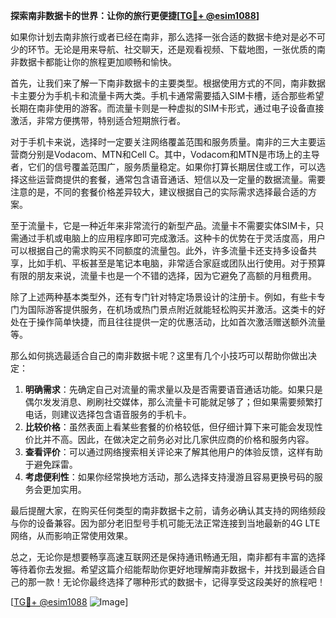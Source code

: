 **探索南非数据卡的世界：让你的旅行更便捷[[TG💪+ @esim1088](https://t.me/s/esim1088)]**

如果你计划去南非旅行或者已经在南非，那么选择一张合适的数据卡绝对是必不可少的环节。无论是用来导航、社交聊天，还是观看视频、下载地图，一张优质的南非数据卡都能让你的旅程更加顺畅和愉快。

首先，让我们来了解一下南非数据卡的主要类型。根据使用方式的不同，南非数据卡主要分为手机卡和流量卡两大类。手机卡通常需要插入SIM卡槽，适合那些希望长期在南非使用的游客。而流量卡则是一种虚拟的SIM卡形式，通过电子设备直接激活，非常方便携带，特别适合短期旅行者。

对于手机卡来说，选择时一定要关注网络覆盖范围和服务质量。南非的三大主要运营商分别是Vodacom、MTN和Cell C。其中，Vodacom和MTN是市场上的主导者，它们的信号覆盖范围广，服务质量稳定。如果你打算长期居住或工作，可以选择这些运营商提供的套餐，通常包含语音通话、短信以及一定量的数据流量。需要注意的是，不同的套餐价格差异较大，建议根据自己的实际需求选择最合适的方案。

至于流量卡，它是一种近年来非常流行的新型产品。流量卡不需要实体SIM卡，只需通过手机或电脑上的应用程序即可完成激活。这种卡的优势在于灵活度高，用户可以根据自己的需求购买不同额度的流量包。此外，许多流量卡还支持多设备共享，比如手机、平板甚至是笔记本电脑，非常适合家庭或团队出行使用。对于预算有限的朋友来说，流量卡也是一个不错的选择，因为它避免了高额的月租费用。

除了上述两种基本类型外，还有专门针对特定场景设计的注册卡。例如，有些卡专门为国际游客提供服务，在机场或热门景点附近就能轻松购买并激活。这类卡的好处在于操作简单快捷，而且往往提供一定的优惠活动，比如首次激活赠送额外流量等。

那么如何挑选最适合自己的南非数据卡呢？这里有几个小技巧可以帮助你做出决定：

1. **明确需求**：先确定自己对流量的需求量以及是否需要语音通话功能。如果只是偶尔发发消息、刷刷社交媒体，那么流量卡可能就足够了；但如果需要频繁打电话，则建议选择包含语音服务的手机卡。
2. **比较价格**：虽然表面上看某些套餐的价格较低，但仔细计算下来可能会发现性价比并不高。因此，在做决定之前务必对比几家供应商的价格和服务内容。
3. **查看评价**：可以通过网络搜索相关评论来了解其他用户的体验反馈，这样有助于避免踩雷。
4. **考虑便利性**：如果你经常换地方活动，那么选择支持漫游且容易更换号码的服务会更加实用。

最后提醒大家，在购买任何类型的南非数据卡之前，请务必确认其支持的网络频段与你的设备兼容。因为部分老旧型号手机可能无法正常连接到当地最新的4G LTE网络，从而影响正常使用效果。

总之，无论你是想要畅享高速互联网还是保持通讯畅通无阻，南非都有丰富的选择等待着你去发掘。希望这篇介绍能帮助你更好地理解南非数据卡，并找到最适合自己的那一款！无论你最终选择了哪种形式的数据卡，记得享受这段美好的旅程吧！

[[TG💪+ @esim1088](https://t.me/s/esim1088) ![Image](https://i.postimg.cc/4NQfJmqS/Snipaste-2025-05-13-00-14-12.png)]